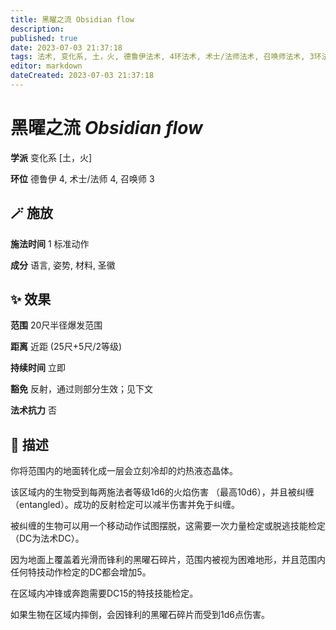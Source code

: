 ```yaml
---
title: 黑曜之流 Obsidian flow
description: 
published: true
date: 2023-07-03 21:37:18
tags: 法术, 变化系, 土，火, 德鲁伊法术, 4环法术, 术士/法师法术, 召唤师法术, 3环法术
editor: markdown
dateCreated: 2023-07-03 21:37:18
---
```


# **黑曜之流** *Obsidian flow*

**学派** 变化系 \[土，火\] 

**环位** 德鲁伊 4, 术士/法师 4, 召唤师 3

## 🪄 施放

**施法时间** 1 标准动作

**成分** 语言, 姿势, 材料, 圣徽

## ✨ 效果  

**范围** 20尺半径爆发范围

**距离** 近距 (25尺+5尺/2等级)  

**持续时间** 立即 

**豁免** 反射，通过则部分生效；见下文

**法术抗力** 否

## 📖 描述

你将范围内的地面转化成一层会立刻冷却的灼热液态晶体。

该区域内的生物受到每两施法者等级1d6的火焰伤害 （最高10d6），并且被纠缠 （entangled）。成功的反射检定可以减半伤害并免于纠缠。

被纠缠的生物可以用一个移动动作试图摆脱，这需要一次力量检定或脱逃技能检定 （DC为法术DC）。

因为地面上覆盖着光滑而锋利的黑曜石碎片，范围内被视为困难地形，并且范围内任何特技动作检定的DC都会增加5。

在区域内冲锋或奔跑需要DC15的特技技能检定。

如果生物在区域内摔倒，会因锋利的黑曜石碎片而受到1d6点伤害。
    